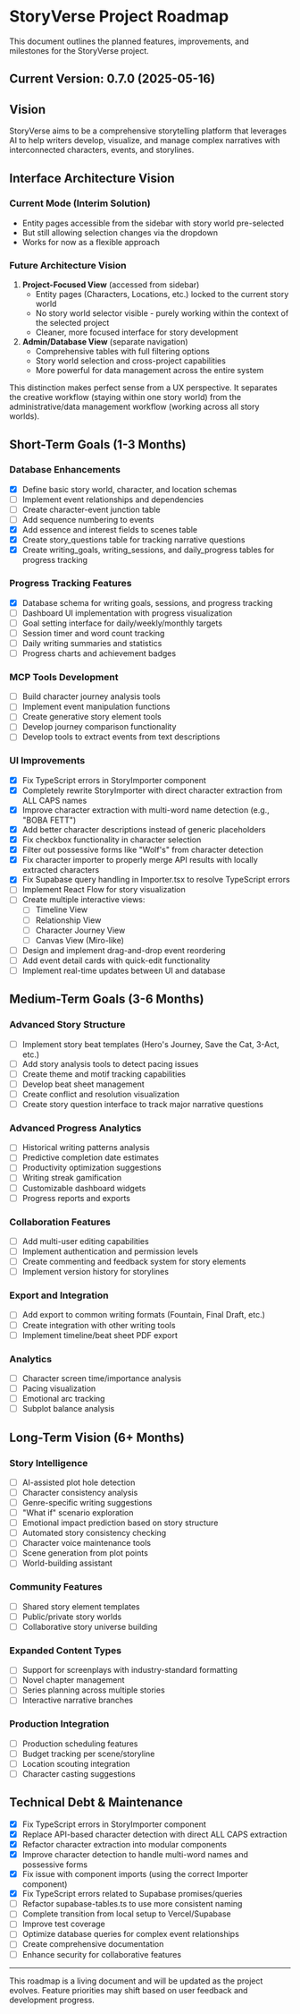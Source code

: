 # StoryVerse Project Roadmap

This document outlines the planned features, improvements, and milestones for the StoryVerse project.

## Current Version: 0.7.0 (2025-05-16)

## Vision
StoryVerse aims to be a comprehensive storytelling platform that leverages AI to help writers develop, visualize, and manage complex narratives with interconnected characters, events, and storylines.

## Interface Architecture Vision

### Current Mode (Interim Solution)
* Entity pages accessible from the sidebar with story world pre-selected
* But still allowing selection changes via the dropdown
* Works for now as a flexible approach

### Future Architecture Vision
1. **Project-Focused View** (accessed from sidebar)
   * Entity pages (Characters, Locations, etc.) locked to the current story world
   * No story world selector visible - purely working within the context of the selected project
   * Cleaner, more focused interface for story development
2. **Admin/Database View** (separate navigation)
   * Comprehensive tables with full filtering options
   * Story world selection and cross-project capabilities
   * More powerful for data management across the entire system

This distinction makes perfect sense from a UX perspective. It separates the creative workflow (staying within one story world) from the administrative/data management workflow (working across all story worlds).

## Short-Term Goals (1-3 Months)

### Database Enhancements
- [x] Define basic story world, character, and location schemas
- [ ] Implement event relationships and dependencies
- [ ] Create character-event junction table
- [ ] Add sequence numbering to events
- [x] Add essence and interest fields to scenes table
- [x] Create story_questions table for tracking narrative questions
- [x] Create writing_goals, writing_sessions, and daily_progress tables for progress tracking

### Progress Tracking Features
- [x] Database schema for writing goals, sessions, and progress tracking
- [ ] Dashboard UI implementation with progress visualization
- [ ] Goal setting interface for daily/weekly/monthly targets
- [ ] Session timer and word count tracking
- [ ] Daily writing summaries and statistics
- [ ] Progress charts and achievement badges

### MCP Tools Development
- [ ] Build character journey analysis tools
- [ ] Implement event manipulation functions
- [ ] Create generative story element tools
- [ ] Develop journey comparison functionality
- [ ] Develop tools to extract events from text descriptions

### UI Improvements
- [x] Fix TypeScript errors in StoryImporter component
- [x] Completely rewrite StoryImporter with direct character extraction from ALL CAPS names
- [x] Improve character extraction with multi-word name detection (e.g., "BOBA FETT")
- [x] Add better character descriptions instead of generic placeholders
- [x] Fix checkbox functionality in character selection
- [x] Filter out possessive forms like "Wolf's" from character detection
- [x] Fix character importer to properly merge API results with locally extracted characters
- [x] Fix Supabase query handling in Importer.tsx to resolve TypeScript errors
- [ ] Implement React Flow for story visualization
- [ ] Create multiple interactive views:
  - [ ] Timeline View
  - [ ] Relationship View
  - [ ] Character Journey View
  - [ ] Canvas View (Miro-like)
- [ ] Design and implement drag-and-drop event reordering
- [ ] Add event detail cards with quick-edit functionality
- [ ] Implement real-time updates between UI and database

## Medium-Term Goals (3-6 Months)

### Advanced Story Structure
- [ ] Implement story beat templates (Hero's Journey, Save the Cat, 3-Act, etc.)
- [ ] Add story analysis tools to detect pacing issues
- [ ] Create theme and motif tracking capabilities
- [ ] Develop beat sheet management
- [ ] Create conflict and resolution visualization
- [ ] Create story question interface to track major narrative questions

### Advanced Progress Analytics
- [ ] Historical writing patterns analysis
- [ ] Predictive completion date estimates
- [ ] Productivity optimization suggestions
- [ ] Writing streak gamification
- [ ] Customizable dashboard widgets
- [ ] Progress reports and exports

### Collaboration Features
- [ ] Add multi-user editing capabilities
- [ ] Implement authentication and permission levels
- [ ] Create commenting and feedback system for story elements
- [ ] Implement version history for storylines

### Export and Integration
- [ ] Add export to common writing formats (Fountain, Final Draft, etc.)
- [ ] Create integration with other writing tools
- [ ] Implement timeline/beat sheet PDF export

### Analytics
- [ ] Character screen time/importance analysis
- [ ] Pacing visualization
- [ ] Emotional arc tracking
- [ ] Subplot balance analysis

## Long-Term Vision (6+ Months)

### Story Intelligence
- [ ] AI-assisted plot hole detection
- [ ] Character consistency analysis
- [ ] Genre-specific writing suggestions
- [ ] "What if" scenario exploration
- [ ] Emotional impact prediction based on story structure
- [ ] Automated story consistency checking
- [ ] Character voice maintenance tools
- [ ] Scene generation from plot points
- [ ] World-building assistant

### Community Features
- [ ] Shared story element templates
- [ ] Public/private story worlds
- [ ] Collaborative story universe building

### Expanded Content Types
- [ ] Support for screenplays with industry-standard formatting
- [ ] Novel chapter management
- [ ] Series planning across multiple stories
- [ ] Interactive narrative branches

### Production Integration
- [ ] Production scheduling features
- [ ] Budget tracking per scene/storyline
- [ ] Location scouting integration
- [ ] Character casting suggestions

## Technical Debt & Maintenance
- [x] Fix TypeScript errors in StoryImporter component
- [x] Replace API-based character detection with direct ALL CAPS extraction
- [x] Refactor character extraction into modular components
- [x] Improve character detection to handle multi-word names and possessive forms
- [x] Fix issue with component imports (using the correct Importer component)
- [x] Fix TypeScript errors related to Supabase promises/queries
- [ ] Refactor supabase-tables.ts to use more consistent naming
- [ ] Complete transition from local setup to Vercel/Supabase
- [ ] Improve test coverage
- [ ] Optimize database queries for complex event relationships
- [ ] Create comprehensive documentation
- [ ] Enhance security for collaborative features

---

This roadmap is a living document and will be updated as the project evolves. Feature priorities may shift based on user feedback and development progress.
